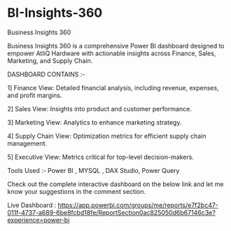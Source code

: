 # BI-Insights-360
Business Insights 360 

Business Insights 360 is a comprehensive Power BI dashboard designed to empower AtliQ Hardware with actionable insights across Finance, Sales, Marketing, and Supply Chain.

 DASHBOARD CONTAINS :-
 
1] Finance View: Detailed financial analysis, including revenue, expenses, and profit margins.

2] Sales View: Insights into product and customer performance.

3] Marketing View: Analytics to enhance marketing strategy.

4] Supply Chain View: Optimization metrics for efficient supply chain management.

5] Executive View: Metrics critical for top-level decision-makers.

Tools Used :- Power BI , MYSQL , DAX Studio, Power Query 

Check out the complete interactive dashboard on the below link and let me know your suggestions in the comment section.

Live Dashboard :
https://app.powerbi.com/groups/me/reports/e7f2bc47-011f-4737-a689-6be8fcbd18fe/ReportSection0ac825050d6b67146c3e?experience=power-bi
